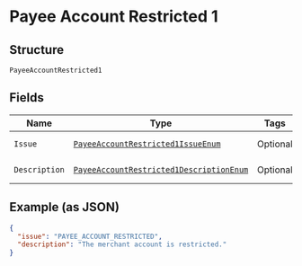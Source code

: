 
# Payee Account Restricted 1

## Structure

`PayeeAccountRestricted1`

## Fields

| Name | Type | Tags | Description | Getter | Setter |
|  --- | --- | --- | --- | --- | --- |
| `Issue` | [`PayeeAccountRestricted1IssueEnum`](../../doc/models/payee-account-restricted-1-issue-enum.md) | Optional | - | PayeeAccountRestricted1IssueEnum getIssue() | setIssue(PayeeAccountRestricted1IssueEnum issue) |
| `Description` | [`PayeeAccountRestricted1DescriptionEnum`](../../doc/models/payee-account-restricted-1-description-enum.md) | Optional | - | PayeeAccountRestricted1DescriptionEnum getDescription() | setDescription(PayeeAccountRestricted1DescriptionEnum description) |

## Example (as JSON)

```json
{
  "issue": "PAYEE_ACCOUNT_RESTRICTED",
  "description": "The merchant account is restricted."
}
```

